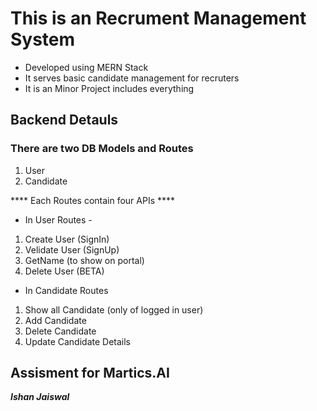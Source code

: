 # This is an Recrument Management System

- Developed using MERN Stack
- It serves basic candidate management for recruters
- It is an Minor Project includes everything

## Backend Detauls

### There are two DB Models and Routes

1. User
2. Candidate

**** Each Routes contain four APIs ****

- In User Routes -

1. Create User (SignIn)
2. Velidate User (SignUp)
3. GetName (to show on portal)
4. Delete User (BETA)

- In Candidate Routes

1. Show all Candidate (only of logged in user)
2. Add Candidate
3. Delete Candidate
4. Update Candidate Details

## Assisment for Martics.AI

**_Ishan Jaiswal_**
